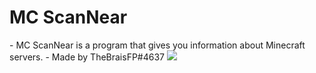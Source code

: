 <h1> MC ScanNear </h1>
- MC ScanNear is a program that gives you information about Minecraft servers.
- Made by TheBraisFP#4637


<img src="https://imgur.com/a/NbgeP9z">

